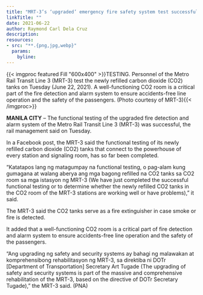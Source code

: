 ```yaml
---
title: "MRT-3’s ‘upgraded’ emergency fire safety system test successful"
linkTitle: ""
date: 2021-06-22
author: Raymond Carl Dela Cruz
description:
resources:
- src: "**.{png,jpg,webp}"
  params:
    byline: 
---
```

{{< imgproc featured Fill "600x400" >}}TESTING. Personnel of the Metro Rail Transit Line 3 (MRT-3) test the newly refilled carbon dioxide (CO2) tanks on Tuesday (June 22, 2021). A well-functioning CO2 room is a critical part of the fire detection and alarm system to ensure accidents-free line operation and the safety of the passengers. (Photo courtesy of MRT-3){{< /imgproc>}}

**MANILA CITY** –  The functional testing of the upgraded fire detection and alarm system of the Metro Rail Transit Line 3 (MRT-3) was successful, the rail management said on Tuesday.

In a Facebook post, the MRT-3 said the functional testing of its newly refilled carbon dioxide (CO2) tanks that connect to the powerhouse of every station and signaling room, has so far been completed.

“Katatapos lang ng matagumpay na functional testing, o pag-alam kung gumagana at walang aberya ang mga bagong refilled na CO2 tanks sa CO2 room sa mga istasyon ng MRT-3 (We have just completed the successful functional testing or to determine whether the newly refilled CO2 tanks in the CO2 room of the MRT-3 stations are working well or have problems),” it said.

The MRT-3 said the CO2 tanks serve as a fire extinguisher in case smoke or fire is detected.

It added that a well-functioning CO2 room is a critical part of fire detection and alarm system to ensure accidents-free line operation and the safety of the passengers.

“Ang upgrading ng safety and security systems ay bahagi ng malawakan at komprehensibong rehabilitasyon ng MRT-3, sa direktiba ni DOTr [Department of Transportation] Secretary Art Tugade (The upgrading of safety and security systems is part of the massive and comprehensive rehabilitation of the MRT-3, based on the directive of DOTr Secretary Tugade),” the MRT-3 said. (PNA)